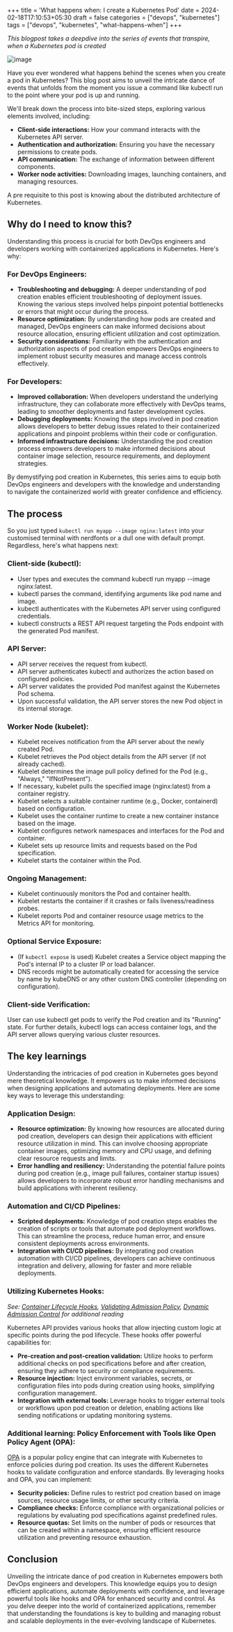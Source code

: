 +++
title = 'What happens when: I create a Kubernetes Pod'
date = 2024-02-18T17:10:53+05:30
draft = false
categories = ["devops", "kubernetes"]
tags = ["devops", "kubernetes", "what-happens-when"]
+++

_This blogpost takes a deepdive into the series of events that transpire, when a Kubernetes pod is created_

![image](/post-images/kubernetes-pods.jpg)

Have you ever wondered what happens behind the scenes when you create a pod in Kubernetes?
This blog post aims to unveil the intricate dance of events that unfolds from the moment
you issue a command like kubectl run to the point where your pod is up and running.

We'll break down the process into bite-sized steps, exploring various elements involved, including:

- **Client-side interactions:** How your command interacts with the Kubernetes API server.
- **Authentication and authorization:** Ensuring you have the necessary permissions to create pods.
- **API communication:** The exchange of information between different components.
- **Worker node activities:** Downloading images, launching containers, and managing resources.

A pre requisite to this post is knowing about the distributed architecture of Kubernetes.

## Why do I need to know this?

Understanding this process is crucial for both DevOps engineers and developers working with containerized applications in Kubernetes. Here's why:

### For DevOps Engineers:

- **Troubleshooting and debugging:** A deeper understanding of pod creation enables efficient troubleshooting of deployment issues. Knowing the various steps involved helps pinpoint potential bottlenecks or errors that might occur during the process.
- **Resource optimization:** By understanding how pods are created and managed, DevOps engineers can make informed decisions about resource allocation, ensuring efficient utilization and cost optimization.
- **Security considerations:** Familiarity with the authentication and authorization aspects of pod creation empowers DevOps engineers to implement robust security measures and manage access controls effectively.

### For Developers:

- **Improved collaboration:** When developers understand the underlying infrastructure, they can collaborate more effectively with DevOps teams, leading to smoother deployments and faster development cycles.
- **Debugging deployments:** Knowing the steps involved in pod creation allows developers to better debug issues related to their containerized applications and pinpoint problems within their code or configuration.
- **Informed infrastructure decisions:** Understanding the pod creation process empowers developers to make informed decisions about container image selection, resource requirements, and deployment strategies.

By demystifying pod creation in Kubernetes, this series aims to equip both DevOps engineers and developers with the knowledge and understanding to navigate the containerized world with greater confidence and efficiency.

## The process

So you just typed `kubectl run myapp --image nginx:latest` into your customised terminal with nerdfonts or a dull one with default prompt. Regardless, here's what happens next:

### Client-side (kubectl):

- User types and executes the command kubectl run myapp --image nginx:latest.
- kubectl parses the command, identifying arguments like pod name and image.
- kubectl authenticates with the Kubernetes API server using configured credentials.
- kubectl constructs a REST API request targeting the Pods endpoint with the generated Pod manifest.

### API Server:

- API server receives the request from kubectl.
- API server authenticates kubectl and authorizes the action based on configured policies.
- API server validates the provided Pod manifest against the Kubernetes Pod schema.
- Upon successful validation, the API server stores the new Pod object in its internal storage.

### Worker Node (kubelet):

- Kubelet receives notification from the API server about the newly created Pod.
- Kubelet retrieves the Pod object details from the API server (if not already cached).
- Kubelet determines the image pull policy defined for the Pod (e.g., "Always," "IfNotPresent").
- If necessary, kubelet pulls the specified image (nginx:latest) from a container registry.
- Kubelet selects a suitable container runtime (e.g., Docker, containerd) based on configuration.
- Kubelet uses the container runtime to create a new container instance based on the image.
- Kubelet configures network namespaces and interfaces for the Pod and container.
- Kubelet sets up resource limits and requests based on the Pod specification.
- Kubelet starts the container within the Pod.

### Ongoing Management:

- Kubelet continuously monitors the Pod and container health.
- Kubelet restarts the container if it crashes or fails liveness/readiness probes.
- Kubelet reports Pod and container resource usage metrics to the Metrics API for monitoring.

### Optional Service Exposure:

- (If `kubectl expose` is used) Kubelet creates a Service object mapping the Pod's internal IP to a cluster IP or load balancer.
- DNS records might be automatically created for accessing the service by name by kubeDNS or any other custom DNS controller (depending on configuration).

### Client-side Verification:

User can use kubectl get pods to verify the Pod creation and its "Running" state.
For further details, kubectl logs can access container logs, and the API server allows querying various cluster resources.

## The key learnings

Understanding the intricacies of pod creation in Kubernetes goes beyond mere theoretical knowledge. It empowers us to make informed decisions when designing applications and automating deployments. Here are some key ways to leverage this understanding:

### Application Design:

- **Resource optimization:** By knowing how resources are allocated during pod creation, developers can design their applications with efficient resource utilization in mind. This can involve choosing appropriate container images, optimizing memory and CPU usage, and defining clear resource requests and limits.
- **Error handling and resiliency:** Understanding the potential failure points during pod creation (e.g., image pull failures, container startup issues) allows developers to incorporate robust error handling mechanisms and build applications with inherent resiliency.

### Automation and CI/CD Pipelines:

- **Scripted deployments:** Knowledge of pod creation steps enables the creation of scripts or tools that automate pod deployment workflows. This can streamline the process, reduce human error, and ensure consistent deployments across environments.
- **Integration with CI/CD pipelines:** By integrating pod creation automation with CI/CD pipelines, developers can achieve continuous integration and delivery, allowing for faster and more reliable deployments.

### Utilizing Kubernetes Hooks:
_See: [Container Lifecycle Hooks](https://kubernetes.io/docs/concepts/containers/container-lifecycle-hooks/), [Validating Admission Policy](https://kubernetes.io/docs/reference/access-authn-authz/validating-admission-policy/), [Dynamic Admission Control](https://kubernetes.io/docs/reference/access-authn-authz/extensible-admission-controllers/) for additional reading_

Kubernetes API provides various hooks that allow injecting custom logic at specific points during the pod lifecycle. These hooks offer powerful capabilities for:

- **Pre-creation and post-creation validation:** Utilize hooks to perform additional checks on pod specifications before and after creation, ensuring they adhere to security or compliance requirements.
- **Resource injection:** Inject environment variables, secrets, or configuration files into pods during creation using hooks, simplifying configuration management.
- **Integration with external tools:** Leverage hooks to trigger external tools or workflows upon pod creation or deletion, enabling actions like sending notifications or updating monitoring systems.

### Additional learning: Policy Enforcement with Tools like Open Policy Agent (OPA):

[OPA](https://www.openpolicyagent.org/docs/latest/) is a popular policy engine that can integrate with Kubernetes to enforce policies during pod creation. Its uses the different Kubernetes hooks to validate configuration and enforce standards.
By leveraging hooks and OPA, you can implement:

- **Security policies:** Define rules to restrict pod creation based on image sources, resource usage limits, or other security criteria.
- **Compliance checks:** Enforce compliance with organizational policies or regulations by evaluating pod specifications against predefined rules.
- **Resource quotas:** Set limits on the number of pods or resources that can be created within a namespace, ensuring efficient resource utilization and preventing resource exhaustion.

## Conclusion

Unveiling the intricate dance of pod creation in Kubernetes empowers both DevOps engineers and developers. This knowledge equips you to design efficient applications, automate deployments with confidence, and leverage powerful tools like hooks and OPA for enhanced security and control. As you delve deeper into the world of containerized applications, remember that understanding the foundations is key to building and managing robust and scalable deployments in the ever-evolving landscape of Kubernetes.
